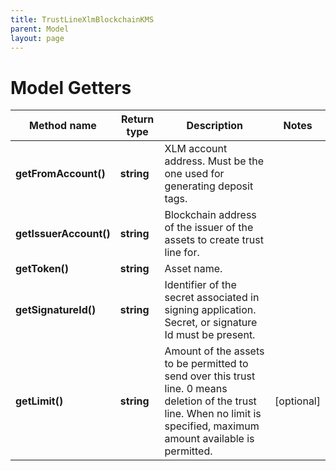```yaml
---
title: TrustLineXlmBlockchainKMS
parent: Model
layout: page
---
```


# Model Getters

Method name | Return type | Description | Notes
------------ | ------------- | ------------- | -------------
**getFromAccount()** | **string** | XLM account address. Must be the one used for generating deposit tags. |
**getIssuerAccount()** | **string** | Blockchain address of the issuer of the assets to create trust line for. |
**getToken()** | **string** | Asset name. |
**getSignatureId()** | **string** | Identifier of the secret associated in signing application. Secret, or signature Id must be present. |
**getLimit()** | **string** | Amount of the assets to be permitted to send over this trust line. 0 means deletion of the trust line. When no limit is specified, maximum amount available is permitted. | [optional]

